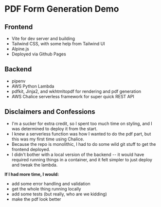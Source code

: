 # PDF Form Generation Demo

## Frontend
- Vite for dev server and building
- Tailwind CSS, with some help from Tailwind UI
- Alpine.js
- Deployed via Github Pages
## Backend
- pipenv
- AWS Python Lambda
- pdfkit, Jinja2, and wkhtmltopdf for rendering and pdf generation
- AWS Chalice serverless framework for super quick REST API
## Disclaimers and Confessions
- I'm a sucker for extra credit, so I spent too much time on styling, and I was determined to deploy it from the start.
- I knew a serverless function was how I wanted to do the pdf part, but this was my first time using Chalice.
- Because the repo is monolithic, I had to do some wild git stuff to get the frontend deployed.
- I didn't bother with a local version of the backend -- it would have required running things in a container, and it felt simpler to just deploy and tweak the lambda.

**If I had more time, I would:**
- add some error handling and validation
- get the whole thing running locally
- add some tests (but really, who are we kidding)
- make the pdf look better
